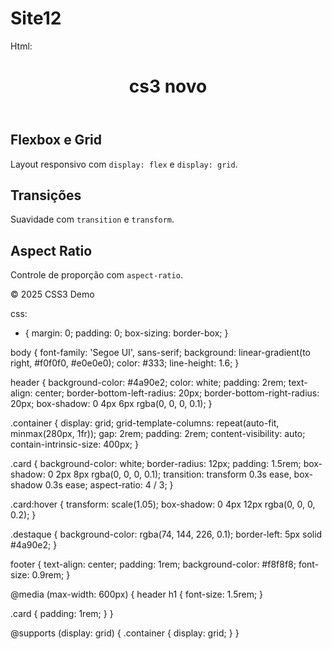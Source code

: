 # Site12


Html:

<!DOCTYPE html>
<html lang="pt-BR">
<head>
  <meta charset="UTF-8" />
  <meta name="viewport" content="width=device-width, initial-scale=1.0" />
  <title>Página CSS3</title>
  <link rel="stylesheet" href="estilo.css" />
</head>
<body>
  <header>
    <h1>cs3 novo</h1>
  </header>

  <main class="container">
    <section class="card destaque">
      <h2>Flexbox e Grid</h2>
      <p>Layout responsivo com <code>display: flex</code> e <code>display: grid</code>.</p>
    </section>
    <section class="card">
      <h2>Transições</h2>
      <p>Suavidade com <code>transition</code> e <code>transform</code>.</p>
    </section>
    <section class="card">
      <h2>Aspect Ratio</h2>
      <p>Controle de proporção com <code>aspect-ratio</code>.</p>
    </section>
  </main>

  <footer>
    <p>&copy; 2025 CSS3 Demo</p>
  </footer>
</body>
</html>






css:


* {
  margin: 0;
  padding: 0;
  box-sizing: border-box;
}


body {
  font-family: 'Segoe UI', sans-serif;
  background: linear-gradient(to right, #f0f0f0, #e0e0e0);
  color: #333;
  line-height: 1.6;
}


header {
  background-color: #4a90e2;
  color: white;
  padding: 2rem;
  text-align: center;
  border-bottom-left-radius: 20px;
  border-bottom-right-radius: 20px;
  box-shadow: 0 4px 6px rgba(0, 0, 0, 0.1);
}

.container {
  display: grid;
  grid-template-columns: repeat(auto-fit, minmax(280px, 1fr));
  gap: 2rem;
  padding: 2rem;
  content-visibility: auto;
  contain-intrinsic-size: 400px;
}


.card {
  background-color: white;
  border-radius: 12px;
  padding: 1.5rem;
  box-shadow: 0 2px 8px rgba(0, 0, 0, 0.1);
  transition: transform 0.3s ease, box-shadow 0.3s ease;
  aspect-ratio: 4 / 3;
}

.card:hover {
  transform: scale(1.05);
  box-shadow: 0 4px 12px rgba(0, 0, 0, 0.2);
}


.destaque {
  background-color: rgba(74, 144, 226, 0.1);
  border-left: 5px solid #4a90e2;
}


footer {
  text-align: center;
  padding: 1rem;
  background-color: #f8f8f8;
  font-size: 0.9rem;
}


@media (max-width: 600px) {
  header h1 {
    font-size: 1.5rem;
  }

  .card {
    padding: 1rem;
  }
}


@supports (display: grid) {
  .container {
    display: grid;
  }
}
